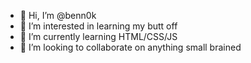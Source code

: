 - 👋 Hi, I’m @benn0k
- 👀 I’m interested in learning my butt off
- 🌱 I’m currently learning HTML/CSS/JS
- 💞️ I’m looking to collaborate on anything small brained

<!---
benn0k/benn0k is a ✨ special ✨ repository because its `README.md` (this file) appears on your GitHub profile.
You can click the Preview link to take a look at your changes.
--->

